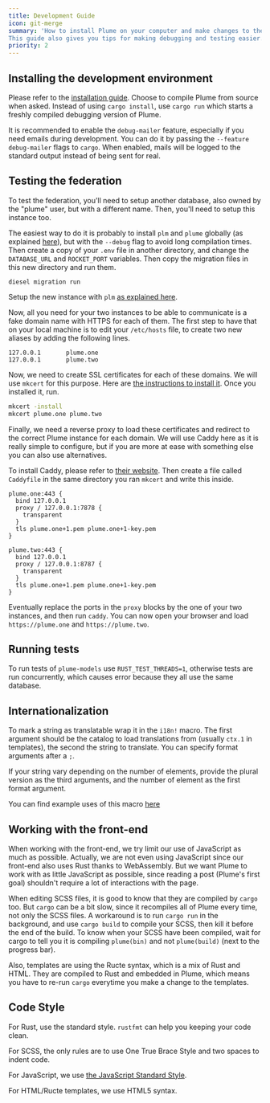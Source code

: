```yaml
---
title: Development Guide
icon: git-merge
summary: 'How to install Plume on your computer and make changes to the source code.
This guide also gives you tips for making debugging and testing easier.'
priority: 2
---
```


## Installing the development environment

Please refer to the [installation guide](/installation). Choose to compile Plume
from source when asked. Instead of using `cargo install`, use `cargo run` which
starts a freshly compiled debugging version of Plume.

It is recommended to enable the `debug-mailer` feature, especially if you need
emails during development. You can do it by passing the `--feature debug-mailer`
flags to `cargo`. When enabled, mails will be logged to the standard output instead
of being sent for real.

## Testing the federation

To test the federation, you'll need to setup another database,
also owned by the "plume" user, but with a different name. Then, you'll need to setup
this instance too.

The easiest way to do it is probably to install `plm` and `plume` globally (as explained
[here](/installation/with/source-code)), but with the `--debug` flag to avoid long compilation
times. Then create a copy of your `.env` file in another directory, and change the `DATABASE_URL`
and `ROCKET_PORT` variables. Then copy the migration files in this new directory and run them.

```
diesel migration run
```

Setup the new instance with `plm` [as explained here](/installation/config).

Now, all you need for your two instances to be able to communicate is a fake domain
name with HTTPS for each of them. The first step to have that on your local machine is
to edit your `/etc/hosts` file, to create two new aliases by adding the following lines.

```
127.0.0.1       plume.one
127.0.0.1       plume.two
```

Now, we need to create SSL certificates for each of these domains. We will use `mkcert`
for this purpose. Here are [the instructions to install it](https://github.com/FiloSottile/mkcert#installation).
Once you installed it, run.

```bash
mkcert -install
mkcert plume.one plume.two
```

Finally, we need a reverse proxy to load these certificates and redirect to the correct Plume instance for each domain.
We will use Caddy here as it is really simple to configure, but if you are more at ease with something else you can also
use alternatives.

To install Caddy, please refer to [their website](https://caddyserver.com/download). Then create
a file called `Caddyfile` in the same directory you ran `mkcert` and write this inside.

```
plume.one:443 {
  bind 127.0.0.1
  proxy / 127.0.0.1:7878 {
    transparent
  }
  tls plume.one+1.pem plume.one+1-key.pem
}

plume.two:443 {
  bind 127.0.0.1
  proxy / 127.0.0.1:8787 {
    transparent
  }
  tls plume.one+1.pem plume.one+1-key.pem
}
```

Eventually replace the ports in the `proxy` blocks by the one of your two instances, and
then run `caddy`. You can now open your browser and load `https://plume.one` and `https://plume.two`.

## Running tests

To run tests of `plume-models` use `RUST_TEST_THREADS=1`, otherwise tests are run
concurrently, which causes error because they all use the same database.

## Internationalization

To mark a string as translatable wrap it in the `i18n!` macro. The first argument
should be the catalog to load translations from (usually `ctx.1` in templates), the
second the string to translate. You can specify format arguments after a `;`.

If your string vary depending on the number of elements, provide the plural version
as the third arguments, and the number of element as the first format argument.

You can find example uses of this macro [here](https://github.com/Plume-org/gettext-macros#example)

## Working with the front-end

When working with the front-end, we try limit our use of JavaScript as much as possible.
Actually, we are not even using JavaScript since our front-end also uses Rust thanks to WebAssembly.
But we want Plume to work with as little JavaScript as possible, since reading a post (Plume's first goal)
shouldn't require a lot of interactions with the page.

When editing SCSS files, it is good to know that they are compiled by `cargo` too. But `cargo` can be
a bit slow, since it recompiles all of Plume every time, not only the SCSS files. A workaround is to run
`cargo run` in the background, and use `cargo build` to compile your SCSS, then kill it before the end of
the build. To know when your SCSS have been compiled, wait for cargo to tell you it is compiling `plume(bin)`
and not `plume(build)` (next to the progress bar).

Also, templates are using the Ructe syntax, which is a mix of Rust and HTML. They are compiled to Rust
and embedded in Plume, which means you have to re-run `cargo` everytime you make a change to the templates.

## Code Style

For Rust, use the standard style. `rustfmt` can help you keeping your code clean.

For SCSS, the only rules are to use One True Brace Style and two spaces to indent code.

For JavaScript, we use [the JavaScript Standard Style](https://standardjs.com/).

For HTML/Ructe templates, we use HTML5 syntax.
